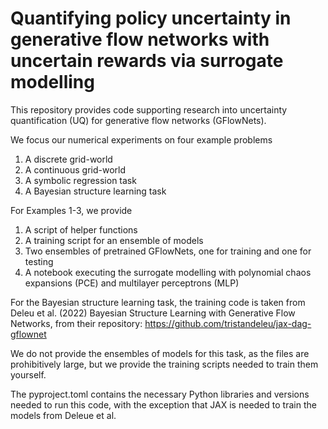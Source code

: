# Quantifying policy uncertainty in generative flow networks with uncertain rewards via surrogate modelling

This repository provides code supporting research into uncertainty quantification (UQ) for generative flow networks (GFlowNets).

We focus our numerical experiments on four example problems

1. A discrete grid-world
2. A continuous grid-world
3. A symbolic regression task
4. A Bayesian structure learning task

For Examples 1-3, we provide

1. A script of helper functions
2. A training script for an ensemble of models
3. Two ensembles of pretrained GFlowNets, one for training and one for testing
4. A notebook executing the surrogate modelling with polynomial chaos expansions (PCE) and multilayer perceptrons (MLP)

For the Bayesian structure learning task, the training code is taken from Deleu et al. (2022) Bayesian Structure Learning with Generative Flow Networks, from their repository:
https://github.com/tristandeleu/jax-dag-gflownet

We do not provide the ensembles of models for this task, as the files are prohibitively large, but we provide the training scripts needed to train them yourself.

The pyproject.toml contains the necessary Python libraries and versions needed to run this code, with the exception that JAX is needed to train the models from Deleue et al.
